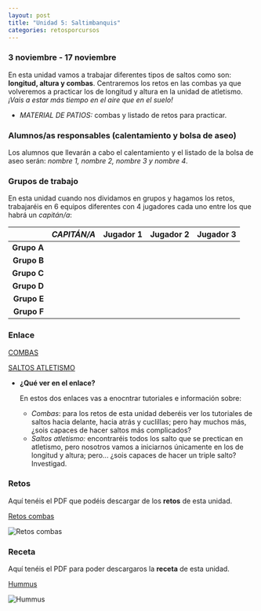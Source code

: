 ```yaml
---
layout: post
title: "Unidad 5: Saltimbanquis"
categories: retosporcursos
---
```


### **3 noviembre - 17 noviembre**

En esta unidad vamos a trabajar diferentes tipos de saltos como son: **longitud, altura y combas**. Centraremos los retos en las combas ya que volveremos a practicar los de longitud y altura en la unidad de atletismo. *¡Vais a estar más tiempo en el aire que en el suelo!*


* *MATERIAL DE PATIOS:* combas y listado de retos para practicar.

### **Alumnos/as responsables (calentamiento y bolsa de aseo)**

Los alumnos que llevarán a cabo el calentamiento y el listado de la bolsa de aseo serán: *nombre 1, nombre 2, nombre 3 y nombre 4*.

### **Grupos de trabajo**

En esta unidad cuando nos dividamos en grupos y hagamos los retos, trabajaréis en 6 equipos diferentes con 4 jugadores cada uno entre los que habrá un *capitán/a*:

|      |*CAPITÁN/A*|Jugador 1|Jugador 2|Jugador 3|
|-----:|-----:|-----:|-----:|-----:|
|**Grupo A**|      |      |      |      |
|**Grupo B**|      |      |      |      |
|**Grupo C**|      |      |      |      |
|**Grupo D**|      |      |      |      |
|**Grupo E**|      |      |      |      |
|**Grupo F**|      |      |      |      |

### **Enlace** 

[COMBAS](https://danieledufis.github.io/comba/combas)

[SALTOS ATLETISMO](https://danieledufis.github.io/atletismo/atletismo-saltos)

* **¿Qué ver en el enlace?**

  En estos dos enlaces vas a enocntrar tutoriales e información sobre:
  * *Combas*: para los retos de esta unidad deberéis ver los tutoriales de saltos hacia delante, hacia atrás y cuclillas; pero hay muchos más, ¿sois capaces de hacer        saltos más complicados?
  * *Saltos atletismo:* encontraréis todos los salto que se prectican en atletismo, pero nosotros vamos a iniciarnos únicamente en los de longitud y altura; pero...        ¿sois capaces de hacer un triple salto? Investigad.

### **Retos** 

Aquí tenéis el PDF que podéis descargar de los **retos** de esta unidad.

[ Retos combas](https://danieledufis.github.io/pdfs/Combas-retos-4.pdf)

![Retos combas](https://danieledufis.github.io/images_text/Combas-retos-4_page-0001%20(1).jpg)

### **Receta** 

Aquí tenéis el PDF para poder descargaros la **receta** de esta unidad.

[Hummus](https://danieledufis.github.io/pdfs/Receta-Hummus.pdf)

![Hummus](https://danieledufis.github.io/images_text/Receta-Hummus_page-0001.jpg)

[Combas]:../../pdfs/Combas-retos-4.pdf
[Hummus]:../../pdfs/Receta-Hummus.pdf
